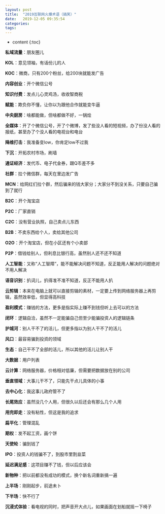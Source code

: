 ```yaml
---
layout: post
title:  "2019互联网火爆术语（搞笑）"
date:   2019-12-05 09:35:54
categories: 
tags: 
---
```


* content
{:toc}


**私域流量**：朋友圈儿

**KOL**：意见领袖，有话份儿的人

**KOC**：微商，只有200个粉丝，给200块就能发广告

**内容创业**：开个微信公号

**知识付费**：发点儿心灵鸡汤，收收智商税

**赋能**：欺负你不懂，让你以为跟他合作就能变牛逼

**中央厨房**：啥都能做，但啥都做不好，一锅烩

**全媒体**：开了个微信公号，开了个微博，发了些没人看的短视频，办了份没人看的报纸，甚至办了个没人看的电视台和电台

**降维打击**：我准备变low，你肯定low不过我

**下沉**：开拓农村市场，刷墙

**通证经济**：发代币、电子代金券，跟Q币差不多

**社群**：拉个微信群，每天在里边发广告

**MCN**：给网红们拉个群，然后骗来的钱大家分；大家分不到没关系，只要自己骗到了就行

**B2C**：开个淘宝店

**P2C**：厂家直销

**C2C**：没有营业执照，自己卖点儿东西

**B2B**：不卖东西给个人，卖给其他公司

**O2O**：开个淘宝店，但在小区还有个小卖部

**P2P**：借钱给别人，但利息比银行高，虽然别人还不还不知道

**人工智能**：又称“人工智障”，能不能解决问题不知道，反正能用人解决的问题绝对不用人解决

**语音识别**：扒词儿，扒得准不准不知道，反正不能用人扒

**云剪辑**：本来在电脑上就可以直接剪辑的素材，一定要上传到网络服务器上再剪辑，虽然效率低，但显得高科技

**盈利模式**：赚钱的方法，更多是指实际上赚不到钱但听上去可以的方法

**闭环**：逻辑自洽，虽然不一定能骗自己但至少能骗投资人的逻辑链条

**护城河**：别人干不了的活儿，但更多指以为别人干不了的活儿

**风口**：最容易骗到投资的领域

**生态**：自己干不了全部的活儿，所以其他的活儿让别人干

**大数据**：用户列表

**云计算**：网络服务器，价格相对低廉，但需要把数据放在别的公司

**垂直领域**：大事儿干不了，只能先干点儿具体的小事

**去中心化**：我这事儿政府管不了

**长尾效应**：虽然没几个人用，但很久以后还会有那么几个人用

**用完即走**：没有粘性，但这是我的追求

**扁平化**：管理混乱

**期权**：发不起工资，画个饼

**天使轮**：骗到钱了

**IPO**：投资人的钱骗不了，到股市里割韭菜

**延迟满足感**：这项目赚不了钱，但以后应该会

**新物种**：把以前都没有成功的模式，换个新名词重新搞一遍

**上半场**：刚刚起步，前途未卜

**下半场**：快不行了

**沉浸式体验**：看电视的同时，把声音开大点儿，如果画面在划船就摇一下椅子





